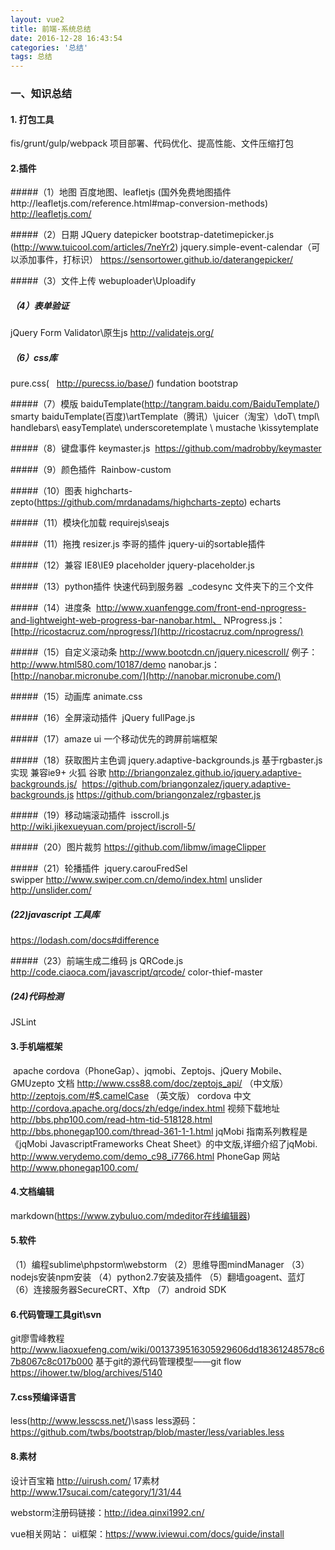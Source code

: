 ```yaml
---
layout: vue2
title: 前端-系统总结
date: 2016-12-28 16:43:54
categories: '总结'
tags: 总结
---
```


### 一、知识总结

#### 1. 打包工具
fis/grunt/gulp/webpack
项目部署、代码优化、提高性能、文件压缩打包

#### 2.插件

#####（1）地图
百度地图、leafletjs
(国外免费地图插件http://leafletjs.com/reference.html#map-conversion-methods)
http://leafletjs.com/

#####（2）日期
JQuery datepicker
bootstrap-datetimepicker.js
(http://www.tuicool.com/articles/7neYr2)
jquery.simple-event-calendar（可以添加事件，打标识）
 https://sensortower.github.io/daterangepicker/

#####（3）文件上传
webuploader\Uploadify

##### （4）表单验证
jQuery Form Validator\原生js
http://validatejs.org/

##### （6）css库
pure.css(   http://purecss.io/base/)
fundation
bootstrap

#####（7）模版
baiduTemplate(http://tangram.baidu.com/BaiduTemplate/)
smarty
baiduTemplate(百度)\artTemplate（腾讯）\juicer（淘宝）\doT\ tmpl\ handlebars\ easyTemplate\ underscoretemplate \ mustache \kissytemplate

#####（8）键盘事件
keymaster.js  https://github.com/madrobby/keymaster

#####（9）颜色插件 
Rainbow-custom

#####（10）图表
highcharts-zepto(https://github.com/mrdanadams/highcharts-zepto)
echarts

#####（11）模块化加载
requirejs\seajs

#####（11）拖拽
resizer.js  李哥的插件
jquery-ui的sortable插件

#####（12）兼容
IE8\IE9 placeholder
jquery-placeholder.js

#####（13）python插件
快速代码到服务器
 _codesync
文件夹下的三个文件

#####（14）进度条 
http://www.xuanfengge.com/front-end-nprogress-and-lightweight-web-progress-bar-nanobar.html、
NProgress.js：[http://ricostacruz.com/nprogress/](http://ricostacruz.com/nprogress/)

#####（15）自定义滚动条
http://www.bootcdn.cn/jquery.nicescroll/
例子：http://www.html580.com/10187/demo
nanobar.js：[http://nanobar.micronube.com/](http://nanobar.micronube.com/)

#####（15）动画库
 animate.css

#####（16）全屏滚动插件
 jQuery fullPage.js

#####（17）amaze ui 一个移动优先的跨屏前端框架

#####（18）获取图片主色调 jquery.adaptive-backgrounds.js 基于rgbaster.js实现
兼容ie9+ 火狐 谷歌
http://briangonzalez.github.io/jquery.adaptive-backgrounds.js/
 https://github.com/briangonzalez/jquery.adaptive-backgrounds.js
https://github.com/briangonzalez/rgbaster.js

#####（19）移动端滚动插件
 isscroll.js http://wiki.jikexueyuan.com/project/iscroll-5/

#####（20）图片裁剪
https://github.com/libmw/imageClipper

#####（21）轮播插件
 jquery.carouFredSel 
swipper http://www.swiper.com.cn/demo/index.html
unslider http://unslider.com/

#####  (22)javascript 工具库
https://lodash.com/docs#difference

#####（23）前端生成二维码
js QRCode.js
http://code.ciaoca.com/javascript/qrcode/
color-thief-master

##### (24)代码检测
JSLint


####  3.手机端框架

 apache cordova（PhoneGap）、jqmobi、Zeptojs、jQuery Mobile、GMUzepto
文档
http://www.css88.com/doc/zeptojs_api/
（中文版）
http://zeptojs.com/#$.camelCase
（英文版）
cordova
中文
http://cordova.apache.org/docs/zh/edge/index.html
视频下载地址
http://bbs.php100.com/read-htm-tid-518128.html
http://bbs.phonegap100.com/thread-361-1-1.html
jqMobi
指南系列教程是《jqMobi JavascriptFrameworks Cheat Sheet》的中文版,详细介绍了jqMobi.
http://www.verydemo.com/demo_c98_i7766.html
PhoneGap
网站
http://www.phonegap100.com/

####  4.文档编辑
markdown(https://www.zybuluo.com/mdeditor在线编辑器)

####  5.软件
（1）编程sublime\phpstorm\webstorm
（2）思维导图mindManager
（3）nodejs安装npm安装
（4）python2.7安装及插件
（5）翻墙goagent、蓝灯
（6）连接服务器SecureCRT、Xftp
（7）android SDK

####  6.代码管理工具git\svn
git廖雪峰教程
http://www.liaoxuefeng.com/wiki/0013739516305929606dd18361248578c67b8067c8c017b000
基于git的源代码管理模型——git flow
https://ihower.tw/blog/archives/5140

####  7.css预编译语言
less(http://www.lesscss.net/)\sass
less源码：
https://github.com/twbs/bootstrap/blob/master/less/variables.less

#### 8.素材
设计百宝箱 http://uirush.com/
 17素材 http://www.17sucai.com/category/1/31/44


webstorm注册码链接：http://idea.qinxi1992.cn/

vue相关网站：
ui框架：https://www.iviewui.com/docs/guide/install
